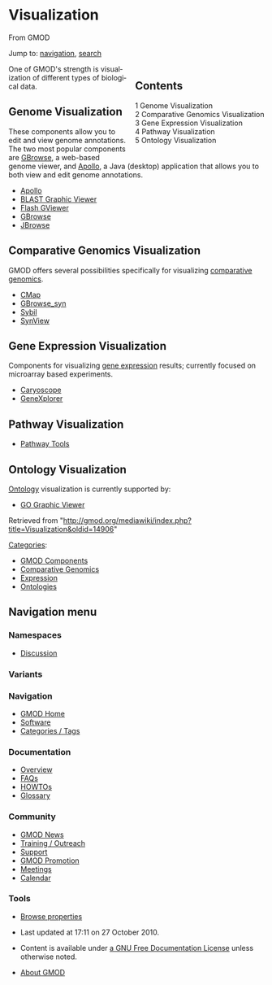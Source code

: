 <div id="mw-page-base" class="noprint">

</div>

<div id="mw-head-base" class="noprint">

</div>

<div id="content" class="mw-body" role="main">

<span id="top"></span>

<div id="mw-js-message" style="display:none;">

</div>



# <span dir="auto">Visualization</span>

<div id="bodyContent">

<div id="siteSub">

From GMOD

</div>

<div id="contentSub">

</div>

<div id="jump-to-nav" class="mw-jump">

Jump to: [navigation](#mw-navigation), [search](#p-search)

</div>

<div id="mw-content-text" class="mw-content-ltr" lang="en" dir="ltr">

<div style="float: right; padding-left: 1em; padding-bottom: 1em;">

<div id="toc" class="toc">

<div id="toctitle">

## Contents

</div>

- [<span class="tocnumber">1</span> <span class="toctext">Genome
  Visualization</span>](#Genome_Visualization)
- [<span class="tocnumber">2</span> <span class="toctext">Comparative
  Genomics Visualization</span>](#Comparative_Genomics_Visualization)
- [<span class="tocnumber">3</span> <span class="toctext">Gene
  Expression Visualization</span>](#Gene_Expression_Visualization)
- [<span class="tocnumber">4</span> <span class="toctext">Pathway
  Visualization</span>](#Pathway_Visualization)
- [<span class="tocnumber">5</span> <span class="toctext">Ontology
  Visualization</span>](#Ontology_Visualization)

</div>

</div>

One of GMOD's strength is visualization of different types of biological
data.

## <span id="Genome_Visualization" class="mw-headline">Genome Visualization</span>

These components allow you to edit and view genome annotations. The two
most popular components are [GBrowse](GBrowse.1 "GBrowse"), a web-based
genome viewer, and [Apollo](Apollo.1 "Apollo"), a Java (desktop)
application that allows you to both view and edit genome annotations.

- [Apollo](Apollo.1 "Apollo")
- [BLAST Graphic Viewer](BLAST_Graphic_Viewer.1 "BLAST Graphic Viewer")
- [Flash GViewer](Flash_GViewer "Flash GViewer")
- [GBrowse](GBrowse.1 "GBrowse")
- [JBrowse](JBrowse.1 "JBrowse")

## <span id="Comparative_Genomics_Visualization" class="mw-headline">Comparative Genomics Visualization</span>

GMOD offers several possibilities specifically for visualizing
[comparative genomics](Comparative_Genomics "Comparative Genomics").

- [CMap](CMap.1 "CMap")
- [GBrowse_syn](GBrowse_syn.1 "GBrowse syn")
- [Sybil](Sybil "Sybil")
- [SynView](SynView "SynView")

## <span id="Gene_Expression_Visualization" class="mw-headline">Gene Expression Visualization</span>

Components for visualizing [gene
expression](Category:Expression "Category:Expression") results;
currently focused on microarray based experiments.

- [Caryoscope](Caryoscope "Caryoscope")
- [GeneXplorer](GeneXplorer "GeneXplorer")

## <span id="Pathway_Visualization" class="mw-headline">Pathway Visualization</span>

- [Pathway Tools](Pathway_Tools.1 "Pathway Tools")

## <span id="Ontology_Visualization" class="mw-headline">Ontology Visualization</span>

[Ontology](Category:Ontologies "Category:Ontologies") visualization is
currently supported by:

- [GO Graphic Viewer](GO_Graphic_Viewer.1 "GO Graphic Viewer")

</div>

<div class="printfooter">

Retrieved from
"<http://gmod.org/mediawiki/index.php?title=Visualization&oldid=14906>"

</div>

<div id="catlinks" class="catlinks">

<div id="mw-normal-catlinks" class="mw-normal-catlinks">

[Categories](Special:Categories "Special:Categories"):

- [GMOD Components](Category:GMOD_Components "Category:GMOD Components")
- [Comparative
  Genomics](Category:Comparative_Genomics "Category:Comparative Genomics")
- [Expression](Category:Expression "Category:Expression")
- [Ontologies](Category:Ontologies "Category:Ontologies")

</div>

</div>

<div class="visualClear">

</div>

</div>

</div>

<div id="mw-navigation">

## Navigation menu

<div id="mw-head">



<div id="left-navigation">

<div id="p-namespaces" class="vectorTabs" role="navigation"
aria-labelledby="p-namespaces-label">

### Namespaces


- <span id="ca-talk"><a
  href="http://gmod.org/mediawiki/index.php?title=Talk:Visualization&amp;action=edit&amp;redlink=1"
  accesskey="t"
  title="Discussion about the content page [t]">Discussion</a></span>

</div>

<div id="p-variants" class="vectorMenu emptyPortlet" role="navigation"
aria-labelledby="p-variants-label">

### 

### Variants[](#)

<div class="menu">

</div>

</div>

</div>





</div>

</div>

</div>

<div id="mw-panel">

<div id="p-logo" role="banner">

<a href="Main_Page"
style="background-image: url(../images/GMOD-cogs.png);"
title="Visit the main page"></a>

</div>

<div id="p-Navigation" class="portal" role="navigation"
aria-labelledby="p-Navigation-label">

### Navigation

<div class="body">

- <span id="n-GMOD-Home">[GMOD Home](Main_Page)</span>
- <span id="n-Software">[Software](GMOD_Components)</span>
- <span id="n-Categories-.2F-Tags">[Categories /
  Tags](Categories)</span>

</div>

</div>

<div id="p-Documentation" class="portal" role="navigation"
aria-labelledby="p-Documentation-label">

### Documentation

<div class="body">

- <span id="n-Overview">[Overview](Overview)</span>
- <span id="n-FAQs">[FAQs](Category:FAQ)</span>
- <span id="n-HOWTOs">[HOWTOs](Category:HOWTO)</span>
- <span id="n-Glossary">[Glossary](Glossary)</span>

</div>

</div>

<div id="p-Community" class="portal" role="navigation"
aria-labelledby="p-Community-label">

### Community

<div class="body">

- <span id="n-GMOD-News">[GMOD News](GMOD_News)</span>
- <span id="n-Training-.2F-Outreach">[Training /
  Outreach](Training_and_Outreach)</span>
- <span id="n-Support">[Support](Support)</span>
- <span id="n-GMOD-Promotion">[GMOD Promotion](GMOD_Promotion)</span>
- <span id="n-Meetings">[Meetings](Meetings)</span>
- <span id="n-Calendar">[Calendar](Calendar)</span>

</div>

</div>

<div id="p-tb" class="portal" role="navigation"
aria-labelledby="p-tb-label">

### Tools

<div class="body">


- <span id="t-smwbrowselink"><a href="Special:Browse/Visualization" rel="smw-browse">Browse
  properties</a></span>


</div>

</div>

</div>

</div>

<div id="footer" role="contentinfo">

- <span id="footer-info-lastmod">Last updated at 17:11 on 27 October
  2010.</span>
<!-- - <span id="footer-info-viewcount">39,989 page views.</span> -->
- <span id="footer-info-copyright">Content is available under
  <a href="http://www.gnu.org/licenses/fdl-1.3.html" class="external"
  rel="nofollow">a GNU Free Documentation License</a> unless otherwise
  noted.</span>

<!-- -->

- <span id="footer-places-about">[About
  GMOD](GMOD:About "GMOD:About")</span>

<!-- -->






</div>
